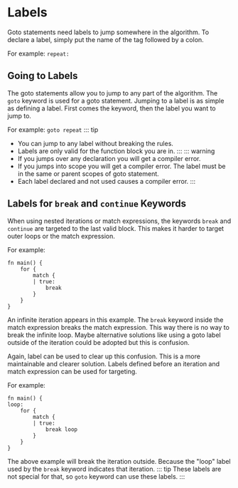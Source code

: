 # Labels
Goto statements need labels to jump somewhere in the algorithm. To declare a label, simply put the name of the tag followed by a colon.

For example: `repeat:`

## Going to Labels
The goto statements allow you to jump to any part of the algorithm.
The `goto` keyword is used for a goto statement. Jumping to a label is as simple as defining a label. First comes the keyword, then the label you want to jump to.

For example: `goto repeat`
::: tip
- You can jump to any label without breaking the rules.
- Labels are only valid for the function block you are in.
:::
::: warning
- If you jumps over any declaration you will get a compiler error.
- If you jumps into scope you will get a compiler error. The label must be in the same or parent scopes of goto statement.
- Each label declared and not used causes a compiler error.
:::

## Labels for `break` and `continue` Keywords
When using nested iterations or match expressions, the keywords `break` and `continue` are targeted to the last valid block. This makes it harder to target outer loops or the match expression.

For example:
```jule
fn main() {
    for {
        match {
        | true:
            break
        }
    }
}
```
An infinite iteration appears in this example. The `break` keyword inside the match expression breaks the match expression. This way there is no way to break the infinite loop. Maybe alternative solutions like using a goto label outside of the iteration could be adopted but this is confusion.

Again, label can be used to clear up this confusion. This is a more maintainable and clearer solution. Labels defined before an iteration and match expression can be used for targeting.

For example:
```jule
fn main() {
loop:
    for {
        match {
        | true:
            break loop
        }
    }
}
```
The above example will break the iteration outside. Because the "loop" label used by the `break` keyword indicates that iteration.
::: tip
These labels are not special for that, so `goto` keyword can use these labels.
:::